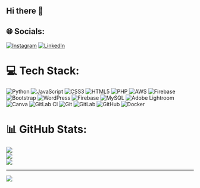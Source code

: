 ## Hi there 👋

<!--
**MongeziMaluleka/MongeziMaluleka** is a ✨ _special_ ✨ repository because its `README.md` (this file) appears on your GitHub profile.

Here are some ideas to get you started:

- 🔭 I’m currently working on building full-stack web applications and improving my skills in software development.
- 🌱 I’m currently learning **modern JavaScript frameworks**, **DevOps fundamentals**, and **SFIA-aligned software development practices**.
- 👯 I’m looking to collaborate on **open-source projects**, **web development**, and **innovative tech solutions**.
- 🤔 I’m looking for help with mastering **cloud infrastructure** and **clean code practices**.
- 💬 Ask me about **frontend development**, **React**, **version control**, or anything tech-related!
- 📫 How to reach me: [Your Email] | [LinkedIn profile] | [Twitter/Instagram, optional]
- 😄 Pronouns: He/Him
- ⚡ Fun fact: I love blending creativity with code — whether it's building user interfaces or automating workflows.

-->

## 🌐 Socials:
[![Instagram](https://img.shields.io/badge/Instagram-%23E4405F.svg?logo=Instagram&logoColor=white)](https://instagram.com/ongerh) [![LinkedIn](https://img.shields.io/badge/LinkedIn-%230077B5.svg?logo=linkedin&logoColor=white)](https://linkedin.com/in/mmaluleka) 

# 💻 Tech Stack:
![Python](https://img.shields.io/badge/python-3670A0?style=for-the-badge&logo=python&logoColor=ffdd54) ![JavaScript](https://img.shields.io/badge/javascript-%23323330.svg?style=for-the-badge&logo=javascript&logoColor=%23F7DF1E) ![CSS3](https://img.shields.io/badge/css3-%231572B6.svg?style=for-the-badge&logo=css3&logoColor=white) ![HTML5](https://img.shields.io/badge/html5-%23E34F26.svg?style=for-the-badge&logo=html5&logoColor=white) ![PHP](https://img.shields.io/badge/php-%23777BB4.svg?style=for-the-badge&logo=php&logoColor=white) ![AWS](https://img.shields.io/badge/AWS-%23FF9900.svg?style=for-the-badge&logo=amazon-aws&logoColor=white) ![Firebase](https://img.shields.io/badge/firebase-%23039BE5.svg?style=for-the-badge&logo=firebase) ![Bootstrap](https://img.shields.io/badge/bootstrap-%238511FA.svg?style=for-the-badge&logo=bootstrap&logoColor=white) ![WordPress](https://img.shields.io/badge/WordPress-%23117AC9.svg?style=for-the-badge&logo=WordPress&logoColor=white) ![Firebase](https://img.shields.io/badge/firebase-a08021?style=for-the-badge&logo=firebase&logoColor=ffcd34) ![MySQL](https://img.shields.io/badge/mysql-4479A1.svg?style=for-the-badge&logo=mysql&logoColor=white) ![Adobe Lightroom](https://img.shields.io/badge/Adobe%20Lightroom-31A8FF.svg?style=for-the-badge&logo=Adobe%20Lightroom&logoColor=white) ![Canva](https://img.shields.io/badge/Canva-%2300C4CC.svg?style=for-the-badge&logo=Canva&logoColor=white) ![GitLab CI](https://img.shields.io/badge/gitlab%20CI-%23181717.svg?style=for-the-badge&logo=gitlab&logoColor=white) ![Git](https://img.shields.io/badge/git-%23F05033.svg?style=for-the-badge&logo=git&logoColor=white) ![GitLab](https://img.shields.io/badge/gitlab-%23181717.svg?style=for-the-badge&logo=gitlab&logoColor=white) ![GitHub](https://img.shields.io/badge/github-%23121011.svg?style=for-the-badge&logo=github&logoColor=white) ![Docker](https://img.shields.io/badge/docker-%230db7ed.svg?style=for-the-badge&logo=docker&logoColor=white)
# 📊 GitHub Stats:
![](https://github-readme-stats.vercel.app/api?username=MongeziMaluleka&theme=dark&hide_border=false&include_all_commits=false&count_private=false)<br/>
![](https://nirzak-streak-stats.vercel.app/?user=MongeziMaluleka&theme=dark&hide_border=false)<br/>
![](https://github-readme-stats.vercel.app/api/top-langs/?username=MongeziMaluleka&theme=dark&hide_border=false&include_all_commits=false&count_private=false&layout=compact)

---
[![](https://visitcount.itsvg.in/api?id=MongeziMaluleka&icon=0&color=0)](https://visitcount.itsvg.in)

<!-- Proudly created with GPRM ( https://gprm.itsvg.in ) -->
